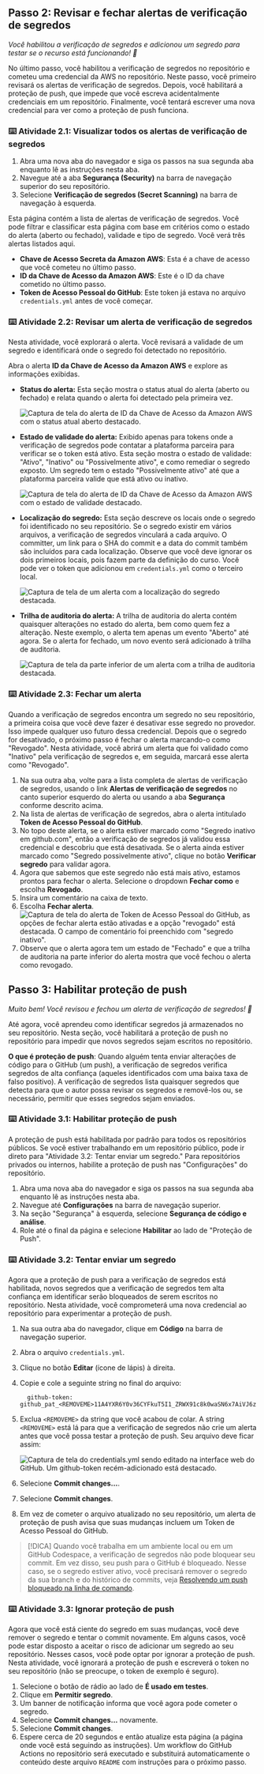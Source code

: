 ## Passo 2: Revisar e fechar alertas de verificação de segredos

_Você habilitou a verificação de segredos e adicionou um segredo para testar se o recurso está funcionando! :tada:_

No último passo, você habilitou a verificação de segredos no repositório e cometeu uma credencial da AWS no repositório. Neste passo, você primeiro revisará os alertas de verificação de segredos. Depois, você habilitará a proteção de push, que impede que você escreva acidentalmente credenciais em um repositório. Finalmente, você tentará escrever uma nova credencial para ver como a proteção de push funciona.

### :keyboard: Atividade 2.1: Visualizar todos os alertas de verificação de segredos

1. Abra uma nova aba do navegador e siga os passos na sua segunda aba enquanto lê as instruções nesta aba.
2. Navegue até a aba **Segurança (Security)** na barra de navegação superior do seu repositório.
3. Selecione **Verificação de segredos (Secret Scanning)** na barra de navegação à esquerda.

Esta página contém a lista de alertas de verificação de segredos. Você pode filtrar e classificar esta página com base em critérios como o estado do alerta (aberto ou fechado), validade e tipo de segredo. Você verá três alertas listados aqui.

- **Chave de Acesso Secreta da Amazon AWS**: Esta é a chave de acesso que você cometeu no último passo.
- **ID da Chave de Acesso da Amazon AWS**: Este é o ID da chave cometido no último passo.
- **Token de Acesso Pessoal do GitHub**: Este token já estava no arquivo `credentials.yml` antes de você começar.

### :keyboard: Atividade 2.2: Revisar um alerta de verificação de segredos

Nesta atividade, você explorará o alerta. Você revisará a validade de um segredo e identificará onde o segredo foi detectado no repositório.

Abra o alerta **ID da Chave de Acesso da Amazon AWS** e explore as informações exibidas.

- **Status do alerta:** Esta seção mostra o status atual do alerta (aberto ou fechado) e relata quando o alerta foi detectado pela primeira vez.

  ![Captura de tela do alerta de ID da Chave de Acesso da Amazon AWS com o status atual aberto destacado.](/images/alert-status.png)

- **Estado de validade do alerta:** Exibido apenas para tokens onde a verificação de segredos pode contatar a plataforma parceira para verificar se o token está ativo. Esta seção mostra o estado de validade: "Ativo", "Inativo" ou "Possivelmente ativo", e como remediar o segredo exposto. Um segredo tem o estado "Possivelmente ativo" até que a plataforma parceira valide que está ativo ou inativo.

  ![Captura de tela do alerta de ID da Chave de Acesso da Amazon AWS com o estado de validade destacado.](/images/alert-validity-state.png)

- **Localização do segredo:** Esta seção descreve os locais onde o segredo foi identificado no seu repositório. Se o segredo existir em vários arquivos, a verificação de segredos vinculará a cada arquivo. O committer, um link para o SHA do commit e a data do commit também são incluídos para cada localização. Observe que você deve ignorar os dois primeiros locais, pois fazem parte da definição do curso. Você pode ver o token que adicionou em `credentials.yml` como o terceiro local.

  ![Captura de tela de um alerta com a localização do segredo destacada.](/images/secret-location.png)

- **Trilha de auditoria do alerta:** A trilha de auditoria do alerta contém quaisquer alterações no estado do alerta, bem como quem fez a alteração. Neste exemplo, o alerta tem apenas um evento "Aberto" até agora. Se o alerta for fechado, um novo evento será adicionado à trilha de auditoria.

  ![Captura de tela da parte inferior de um alerta com a trilha de auditoria destacada.](/images/audit-trail.png)

### :keyboard: Atividade 2.3: Fechar um alerta

Quando a verificação de segredos encontra um segredo no seu repositório, a primeira coisa que você deve fazer é desativar esse segredo no provedor. Isso impede qualquer uso futuro dessa credencial. Depois que o segredo for desativado, o próximo passo é fechar o alerta marcando-o como "Revogado". Nesta atividade, você abrirá um alerta que foi validado como "Inativo" pela verificação de segredos e, em seguida, marcará esse alerta como "Revogado".

1. Na sua outra aba, volte para a lista completa de alertas de verificação de segredos, usando o link **Alertas de verificação de segredos** no canto superior esquerdo do alerta ou usando a aba **Segurança** conforme descrito acima.
2. Na lista de alertas de verificação de segredos, abra o alerta intitulado **Token de Acesso Pessoal do GitHub**.
3. No topo deste alerta, se o alerta estiver marcado como "Segredo inativo em github.com", então a verificação de segredos já validou essa credencial e descobriu que está desativada. Se o alerta ainda estiver marcado como "Segredo possivelmente ativo", clique no botão **Verificar segredo** para validar agora.
5. Agora que sabemos que este segredo não está mais ativo, estamos prontos para fechar o alerta. Selecione o dropdown **Fechar como** e escolha **Revogado**.
7. Insira um comentário na caixa de texto.
8. Escolha **Fechar alerta**.
   ![Captura de tela do alerta de Token de Acesso Pessoal do GitHub, as opções de fechar alerta estão ativadas e a opção "revogado" está destacada. O campo de comentário foi preenchido com "segredo inativo".](/images/revoke-token.png)
9. Observe que o alerta agora tem um estado de "Fechado" e que a trilha de auditoria na parte inferior do alerta mostra que você fechou o alerta como revogado.

## Passo 3: Habilitar proteção de push

_Muito bem! Você revisou e fechou um alerta de verificação de segredos! :tada:_

Até agora, você aprendeu como identificar segredos já armazenados no seu repositório. Nesta seção, você habilitará a proteção de push no repositório para impedir que novos segredos sejam escritos no repositório.

**O que é proteção de push**: Quando alguém tenta enviar alterações de código para o GitHub (um push), a verificação de segredos verifica segredos de alta confiança (aqueles identificados com uma baixa taxa de falso positivo). A verificação de segredos lista quaisquer segredos que detecta para que o autor possa revisar os segredos e removê-los ou, se necessário, permitir que esses segredos sejam enviados.

### :keyboard: Atividade 3.1: Habilitar proteção de push

A proteção de push está habilitada por padrão para todos os repositórios públicos. Se você estiver trabalhando em um repositório público, pode ir direto para "Atividade 3.2: Tentar enviar um segredo." Para repositórios privados ou internos, habilite a proteção de push nas "Configurações" do repositório.

1. Abra uma nova aba do navegador e siga os passos na sua segunda aba enquanto lê as instruções nesta aba.
2. Navegue até **Configurações** na barra de navegação superior.
3. Na seção "Segurança" à esquerda, selecione **Segurança de código e análise**.
4. Role até o final da página e selecione **Habilitar** ao lado de "Proteção de Push".

### :keyboard: Atividade 3.2: Tentar enviar um segredo

Agora que a proteção de push para a verificação de segredos está habilitada, novos segredos que a verificação de segredos tem alta confiança em identificar serão bloqueados de serem escritos no repositório. Nesta atividade, você comprometerá uma nova credencial ao repositório para experimentar a proteção de push.

1. Na sua outra aba do navegador, clique em **Código** na barra de navegação superior.
2. Abra o arquivo `credentials.yml`.
3. Clique no botão **Editar** (ícone de lápis) à direita.
4. Copie e cole a seguinte string no final do arquivo:

    ```
      github-token: github_pat_<REMOVEME>11A4YXR6Y0v36CYFkuT5I1_ZRWX91c8k0waSN6x7AiVJ6zZ9ZHUQXBblBqFQpKd23V6CL7MWMPopnmBxzn
    ```

5. Exclua `<REMOVEME>` da string que você acabou de colar. A string `<REMOVEME>` está lá para que a verificação de segredos não crie um alerta antes que você possa testar a proteção de push. Seu arquivo deve ficar assim:

    ![Captura de tela do credentials.yml sendo editado na interface web do GitHub. Um github-token recém-adicionado está destacado.](/images/push-protection.png)

6.  Selecione **Commit changes...**.
7.  Selecione **Commit changes**.
8.  Em vez de cometer o arquivo atualizado no seu repositório, um alerta de proteção de push avisa que suas mudanças incluem um Token de Acesso Pessoal do GitHub.

> [!DICA]
> Quando você trabalha em um ambiente local ou em um GitHub Codespace, a verificação de segredos não pode bloquear seu commit. Em vez disso, seu push para o GitHub é bloqueado. Nesse caso, se o segredo estiver ativo, você precisará remover o segredo da sua branch e do histórico de commits, veja [Resolvendo um push bloqueado na linha de comando](https://docs.github.com/en/code-security/secret-scanning/pushing-a-branch-blocked-by-push-protection#resolving-a-blocked-push-on-the-command-line).

### :keyboard: Atividade 3.3: Ignorar proteção de push

Agora que você está ciente do segredo em suas mudanças, você deve remover o segredo e tentar o commit novamente. Em alguns casos, você pode estar disposto a aceitar o risco de adicionar um segredo ao seu repositório. Nesses casos, você pode optar por ignorar a proteção de push. Nesta atividade, você ignorará a proteção de push e escreverá o token no seu repositório (não se preocupe, o token de exemplo é seguro).

1. Selecione o botão de rádio ao lado de **É usado em testes**.
2. Clique em **Permitir segredo**.
3. Um banner de notificação informa que você agora pode cometer o segredo.
4. Selecione **Commit changes...** novamente.
5. Selecione **Commit changes**.
6. Espere cerca de 20 segundos e então atualize esta página (a página onde você está seguindo as instruções). Um workflow do GitHub Actions no repositório será executado e substituirá automaticamente o conteúdo deste arquivo `README` com instruções para o próximo passo.
